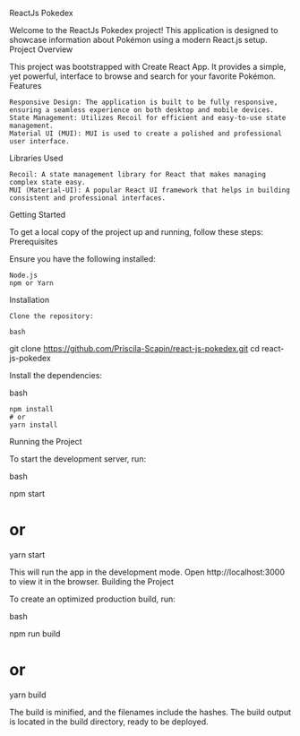 ReactJs Pokedex

Welcome to the ReactJs Pokedex project! This application is designed to showcase information about Pokémon using a modern React.js setup.
Project Overview

This project was bootstrapped with Create React App. It provides a simple, yet powerful, interface to browse and search for your favorite Pokémon.
Features

    Responsive Design: The application is built to be fully responsive, ensuring a seamless experience on both desktop and mobile devices.
    State Management: Utilizes Recoil for efficient and easy-to-use state management.
    Material UI (MUI): MUI is used to create a polished and professional user interface.

Libraries Used

    Recoil: A state management library for React that makes managing complex state easy.
    MUI (Material-UI): A popular React UI framework that helps in building consistent and professional interfaces.

Getting Started

To get a local copy of the project up and running, follow these steps:
Prerequisites

Ensure you have the following installed:

    Node.js
    npm or Yarn

Installation

    Clone the repository:

    bash

git clone https://github.com/Priscila-Scapin/react-js-pokedex.git
cd react-js-pokedex

Install the dependencies:

bash

    npm install
    # or
    yarn install

Running the Project

To start the development server, run:

bash

npm start
# or
yarn start

This will run the app in the development mode. Open http://localhost:3000 to view it in the browser.
Building the Project

To create an optimized production build, run:

bash

npm run build
# or
yarn build

The build is minified, and the filenames include the hashes. The build output is located in the build directory, ready to be deployed.
